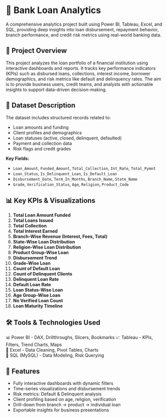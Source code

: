 # 🏦 Bank Loan Analytics
A comprehensive analytics project built using Power BI, Tableau, Excel, and SQL, providing deep insights into loan disbursement, repayment behavior, branch performance, and credit risk metrics using real-world banking data.

## 📌 Project Overview
This project analyzes the loan portfolio of a financial institution using interactive dashboards and reports. It tracks key performance indicators (KPIs) such as disbursed loans, collections, interest income, borrower demographics, and risk metrics like default and delinquency rates.
The aim is to provide business users, credit teams, and analysts with actionable insights to support data-driven decision-making.

## 📂 Dataset Description
The dataset includes structured records related to:
- Loan amounts and funding
- Client profiles and demographics
- Loan statuses (active, closed, delinquent, defaulted)
- Payment and collection data
- Risk flags and credit grades

**Key Fields:**
- `Loan_Amount`, `Funded_Amount`, `Total_Collection`, `Int_Rate`, `Total_Pymnt`
- `Loan_Status`, `Is_Delinquent_Loan`, `Is_Default_Loan`
- `Disbursement_Date`, `Term_In_Months`, `Branch_Name`, `State_Name`
- `Grade`, `Verification_Status`, `Age`, `Religion`, `Product_Code`

## 📊 Key KPIs & Visualizations

1. **Total Loan Amount Funded**
2. **Total Loans Issued**
3. **Total Collection**
4. **Total Interest Earned**
5. **Branch-Wise Revenue (Interest, Fees, Total)**
6. **State-Wise Loan Distribution**
7. **Religion-Wise Loan Distribution**
8. **Product Group-Wise Loan**
9. **Disbursement Trend**
10. **Grade-Wise Loan**
11. **Count of Default Loan**
12. **Count of Delinquent Clients**
13. **Delinquent Loan Rate**
14. **Default Loan Rate**
15. **Loan Status-Wise Loan**
16. **Age Group-Wise Loan**
17. **No Verified Loan Count**
18. **Loan Maturity Timeline**

## 🛠️ Tools & Technologies Used

 📊 Power BI   - DAX, Drillthroughs, Slicers, Bookmarks 
📈 Tableau    -  KPIs, Filters, Trend Charts, Maps      
📁 Excel       -  Data Cleaning, Pivot Tables, Charts     
💾 SQL (MySQL)  - Data Modeling, Risk Querying    

## 🚀 Features

- Fully interactive dashboards with dynamic filters
- Time-series visualizations and disbursement trends
- Risk metrics: Default & Delinquent analysis
- Client profiling based on age, religion, verification
- Drill-down from branch → product → individual loan
- Exportable insights for business presentations

